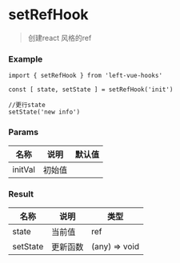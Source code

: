 # setRefHook

> 创建react 风格的ref



### Example

```vue
import { setRefHook } from 'left-vue-hooks'

const [ state, setState ] = setRefHook('init')

//更行state
setState('new info')

```





### Params

| 名称    | 说明   | 默认值 |
| ------- | ------ | ------ |
| initVal | 初始值 |        |



### Result

| 名称     | 说明     | 类型           |
| -------- | -------- | -------------- |
| state    | 当前值   | ref            |
| setState | 更新函数 | (any) =>  void |





